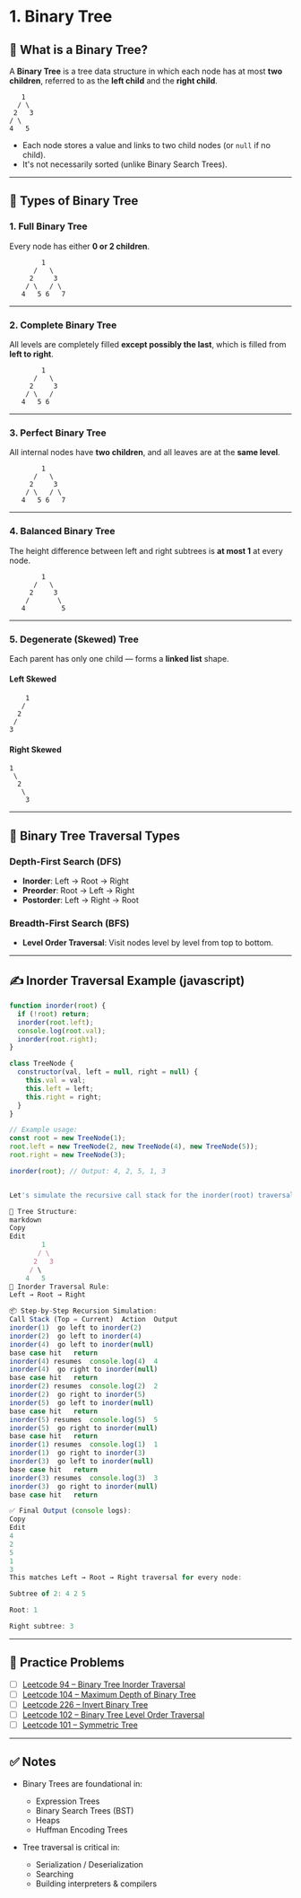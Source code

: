 # 1. Binary Tree

## 🌳 What is a Binary Tree?

A **Binary Tree** is a tree data structure in which each node has at most **two children**, referred to as the **left child** and the **right child**.

```
   1
  / \
 2   3
/ \
4   5 
```

- Each node stores a value and links to two child nodes (or `null` if no child).
- It's not necessarily sorted (unlike Binary Search Trees).

---

## 🌱 Types of Binary Tree

### 1. Full Binary Tree

Every node has either **0 or 2 children**.

```
        1
      /   \
     2     3
    / \   / \
   4   5 6   7
```

---

### 2. Complete Binary Tree

All levels are completely filled **except possibly the last**, which is filled from **left to right**.

```
        1
      /   \
     2     3
    / \   / 
   4   5 6   
```

---

### 3. Perfect Binary Tree

All internal nodes have **two children**, and all leaves are at the **same level**.

```
        1
      /   \
     2     3
    / \   / \
   4   5 6   7
```

---

### 4. Balanced Binary Tree

The height difference between left and right subtrees is **at most 1** at every node.

```
        1
      /   \
     2     3
    /       \
   4         5
```

---

### 5. Degenerate (Skewed) Tree

Each parent has only one child — forms a **linked list** shape.

#### Left Skewed

```
    1
   /
  2
 /
3
```

#### Right Skewed

```
1
 \
  2
   \
    3
```

---

## 🔁 Binary Tree Traversal Types

### Depth-First Search (DFS)

- **Inorder**: Left → Root → Right  
- **Preorder**: Root → Left → Right  
- **Postorder**: Left → Right → Root  

### Breadth-First Search (BFS)

- **Level Order Traversal**: Visit nodes level by level from top to bottom.

---

## ✍️ Inorder Traversal Example (javascript)

```javascript
function inorder(root) {
  if (!root) return;
  inorder(root.left);
  console.log(root.val);
  inorder(root.right);
}
```

```javascript
class TreeNode {
  constructor(val, left = null, right = null) {
    this.val = val;
    this.left = left;
    this.right = right;
  }
}

// Example usage:
const root = new TreeNode(1);
root.left = new TreeNode(2, new TreeNode(4), new TreeNode(5));
root.right = new TreeNode(3);

inorder(root); // Output: 4, 2, 5, 1, 3


```

```javascript

Let's simulate the recursive call stack for the inorder(root) traversal of the following binary tree:

🌳 Tree Structure:
markdown
Copy
Edit
        1
       / \
      2   3
     / \
    4   5
🧠 Inorder Traversal Rule:
Left → Root → Right

📦 Step-by-Step Recursion Simulation:
Call Stack (Top = Current)	Action	Output
inorder(1)	go left to inorder(2)	
inorder(2)	go left to inorder(4)	
inorder(4)	go left to inorder(null)	
base case hit	return	
inorder(4) resumes	console.log(4)	4
inorder(4)	go right to inorder(null)	
base case hit	return	
inorder(2) resumes	console.log(2)	2
inorder(2)	go right to inorder(5)	
inorder(5)	go left to inorder(null)	
base case hit	return	
inorder(5) resumes	console.log(5)	5
inorder(5)	go right to inorder(null)	
base case hit	return	
inorder(1) resumes	console.log(1)	1
inorder(1)	go right to inorder(3)	
inorder(3)	go left to inorder(null)	
base case hit	return	
inorder(3) resumes	console.log(3)	3
inorder(3)	go right to inorder(null)	
base case hit	return	

✅ Final Output (console logs):
Copy
Edit
4
2
5
1
3
This matches Left → Root → Right traversal for every node:

Subtree of 2: 4 2 5

Root: 1

Right subtree: 3


```

---

## 📌 Practice Problems


- [ ] [Leetcode 94 – Binary Tree Inorder Traversal](https://leetcode.com/problems/binary-tree-inorder-traversal)
- [ ] [Leetcode 104 – Maximum Depth of Binary Tree](https://leetcode.com/problems/maximum-depth-of-binary-tree)
- [ ] [Leetcode 226 – Invert Binary Tree](https://leetcode.com/problems/invert-binary-tree)
- [ ] [Leetcode 102 – Binary Tree Level Order Traversal](https://leetcode.com/problems/binary-tree-level-order-traversal)
- [ ] [Leetcode 101 – Symmetric Tree](https://leetcode.com/problems/symmetric-tree)

---

## ✅ Notes

- Binary Trees are foundational in:
  - Expression Trees
  - Binary Search Trees (BST)
  - Heaps
  - Huffman Encoding Trees

- Tree traversal is critical in:
  - Serialization / Deserialization
  - Searching
  - Building interpreters & compilers
